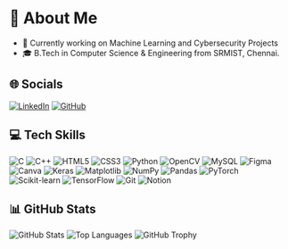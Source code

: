 # 🌟 About Me

- 🌱 Currently working on Machine Learning and Cybersecurity Projects
- 🎓 B.Tech in Computer Science & Engineering from SRMIST, Chennai.

## 🌐 Socials

[![LinkedIn](https://img.shields.io/badge/LinkedIn-blue?logo=linkedin)](https://www.linkedin.com/in/manmeet-singh-350922237/)
[![GitHub](https://img.shields.io/badge/GitHub-black?logo=github)](https://github.com/Manmehehe)


## 💻 Tech Skills

![C](https://img.shields.io/badge/c-blue?logo=c)
![C++](https://img.shields.io/badge/c++-blue?logo=c%2B%2B)
![HTML5](https://img.shields.io/badge/html5-orange?logo=html5)
![CSS3](https://img.shields.io/badge/css3-blue?logo=css3)
![Python](https://img.shields.io/badge/python-yellow?logo=python)
![OpenCV](https://img.shields.io/badge/opencv-green?logo=opencv)
![MySQL](https://img.shields.io/badge/mysql-lightblue?logo=mysql)
![Figma](https://img.shields.io/badge/figma-black?logo=figma)
![Canva](https://img.shields.io/badge/canva-blue?logo=canva)
![Keras](https://img.shields.io/badge/keras-red?logo=keras)
![Matplotlib](https://img.shields.io/badge/matplotlib-lightblue?logo=matplotlib)
![NumPy](https://img.shields.io/badge/numpy-purple?logo=numpy)
![Pandas](https://img.shields.io/badge/pandas-purple?logo=pandas)
![PyTorch](https://img.shields.io/badge/pytorch-orange?logo=pytorch)
![Scikit-learn](https://img.shields.io/badge/scikit--learn-orange?logo=scikit-learn)
![TensorFlow](https://img.shields.io/badge/tensorflow-orange?logo=tensorflow)
![Git](https://img.shields.io/badge/git-orange?logo=git)
![Notion](https://img.shields.io/badge/notion-black?logo=notion)

## 📊 GitHub Stats

![GitHub Stats](https://github-readme-stats.vercel.app/api?username=Manmehehe&show_icons=true&theme=dark)
![Top Languages](https://github-readme-stats.vercel.app/api/top-langs/?username=Manmehehe&layout=compact&theme=dark)
![GitHub Trophy](https://github-profile-trophy.vercel.app/?username=Manmehehe&theme=darkhub)
